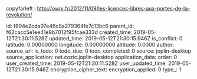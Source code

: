 copyfarleft : http://owni.fr/2012/11/09/les-licences-libres-aux-portes-de-la-revolution/

id: f894e2cda97e46c8a279364fe7c13bc6
parent_id: f62cacc5e1ee41e9b7012f95fcae333d
created_time: 2019-05-12T21:30:11.528Z
updated_time: 2019-05-12T21:30:15.946Z
is_conflict: 0
latitude: 0.00000000
longitude: 0.00000000
altitude: 0.0000
author: 
source_url: 
is_todo: 0
todo_due: 0
todo_completed: 0
source: joplin-desktop
source_application: net.cozic.joplin-desktop
application_data: 
order: 0
user_created_time: 2019-05-12T21:30:11.528Z
user_updated_time: 2019-05-12T21:30:15.946Z
encryption_cipher_text: 
encryption_applied: 0
type_: 1